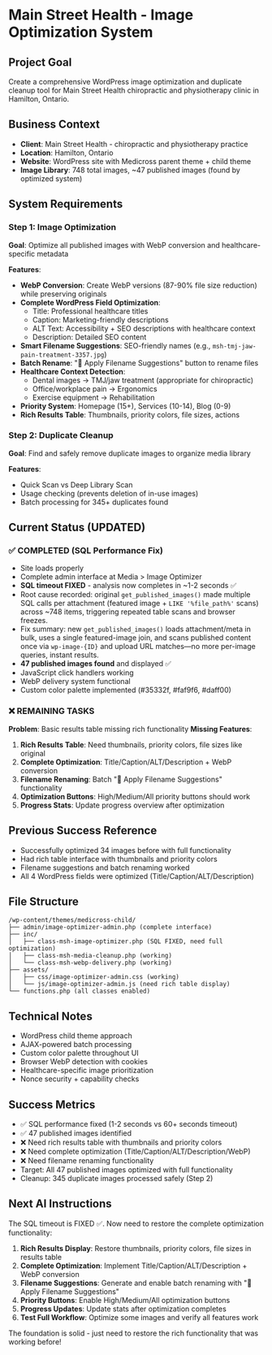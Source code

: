 # Main Street Health - Image Optimization System

## Project Goal
Create a comprehensive WordPress image optimization and duplicate cleanup tool for Main Street Health chiropractic and physiotherapy clinic in Hamilton, Ontario.

## Business Context
- **Client**: Main Street Health - chiropractic and physiotherapy practice
- **Location**: Hamilton, Ontario
- **Website**: WordPress site with Medicross parent theme + child theme
- **Image Library**: 748 total images, ~47 published images (found by optimized system)

## System Requirements

### Step 1: Image Optimization
**Goal**: Optimize all published images with WebP conversion and healthcare-specific metadata

**Features**:
- **WebP Conversion**: Create WebP versions (87-90% file size reduction) while preserving originals
- **Complete WordPress Field Optimization**:
  - Title: Professional healthcare titles
  - Caption: Marketing-friendly descriptions  
  - ALT Text: Accessibility + SEO descriptions with healthcare context
  - Description: Detailed SEO content
- **Smart Filename Suggestions**: SEO-friendly names (e.g., `msh-tmj-jaw-pain-treatment-3357.jpg`)
- **Batch Rename**: "📝 Apply Filename Suggestions" button to rename files
- **Healthcare Context Detection**: 
  - Dental images → TMJ/jaw treatment (appropriate for chiropractic)
  - Office/workplace pain → Ergonomics
  - Exercise equipment → Rehabilitation
- **Priority System**: Homepage (15+), Services (10-14), Blog (0-9)
- **Rich Results Table**: Thumbnails, priority colors, file sizes, actions

### Step 2: Duplicate Cleanup  
**Goal**: Find and safely remove duplicate images to organize media library

**Features**:
- Quick Scan vs Deep Library Scan
- Usage checking (prevents deletion of in-use images)
- Batch processing for 345+ duplicates found

## Current Status (UPDATED)

### ✅ COMPLETED (SQL Performance Fix)
- Site loads properly
- Complete admin interface at Media > Image Optimizer
- **SQL timeout FIXED** - analysis now completes in ~1-2 seconds ✅
- Root cause recorded: original `get_published_images()` made multiple SQL calls per attachment (featured image + `LIKE '%file_path%'` scans) across ~748 items, triggering repeated table scans and browser freezes.
- Fix summary: new `get_published_images()` loads attachment/meta in bulk, uses a single featured-image join, and scans published content once via `wp-image-{ID}` and upload URL matches—no more per-image queries, instant results.
- **47 published images found** and displayed ✅ 
- JavaScript click handlers working
- WebP delivery system functional
- Custom color palette implemented (#35332f, #faf9f6, #daff00)

### ❌ REMAINING TASKS
**Problem**: Basic results table missing rich functionality
**Missing Features**:
1. **Rich Results Table**: Need thumbnails, priority colors, file sizes like original
2. **Complete Optimization**: Title/Caption/ALT/Description + WebP conversion
3. **Filename Renaming**: Batch "📝 Apply Filename Suggestions" functionality
4. **Optimization Buttons**: High/Medium/All priority buttons should work
5. **Progress Stats**: Update progress overview after optimization

## Previous Success Reference
- Successfully optimized 34 images before with full functionality
- Had rich table interface with thumbnails and priority colors
- Filename suggestions and batch renaming worked
- All 4 WordPress fields were optimized (Title/Caption/ALT/Description)

## File Structure
```
/wp-content/themes/medicross-child/
├── admin/image-optimizer-admin.php (complete interface)
├── inc/
│   ├── class-msh-image-optimizer.php (SQL FIXED, need full optimization)
│   ├── class-msh-media-cleanup.php (working)
│   └── class-msh-webp-delivery.php (working)
├── assets/
│   ├── css/image-optimizer-admin.css (working)
│   └── js/image-optimizer-admin.js (need rich table display)
└── functions.php (all classes enabled)
```

## Technical Notes
- WordPress child theme approach
- AJAX-powered batch processing
- Custom color palette throughout UI
- Browser WebP detection with cookies
- Healthcare-specific image prioritization
- Nonce security + capability checks

## Success Metrics
- ✅ SQL performance fixed (1-2 seconds vs 60+ seconds timeout)
- ✅ 47 published images identified
- ❌ Need rich results table with thumbnails and priority colors
- ❌ Need complete optimization (Title/Caption/ALT/Description/WebP)
- ❌ Need filename renaming functionality
- Target: All 47 published images optimized with full functionality
- Cleanup: 345 duplicate images processed safely (Step 2)

## Next AI Instructions
The SQL timeout is FIXED ✅. Now need to restore the complete optimization functionality:

1. **Rich Results Display**: Restore thumbnails, priority colors, file sizes in results table
2. **Complete Optimization**: Implement Title/Caption/ALT/Description + WebP conversion
3. **Filename Suggestions**: Generate and enable batch renaming with "📝 Apply Filename Suggestions"
4. **Priority Buttons**: Enable High/Medium/All optimization buttons
5. **Progress Updates**: Update stats after optimization completes
6. **Test Full Workflow**: Optimize some images and verify all features work

The foundation is solid - just need to restore the rich functionality that was working before!
